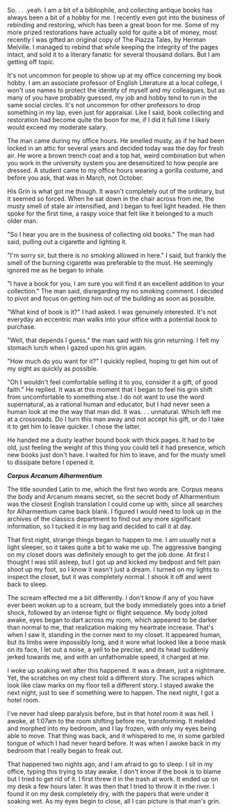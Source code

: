 So. . . .yeah. I am a bit of a bibliophile, and collecting antique books has always been a bit of a hobby for me. I recently even got into the business of rebinding and restoring, which has been a great boon for me. Some of my more prized restorations have actually sold for quite a bit of money, most recently I was gifted an original copy of The Piazza Tales, by Herman Melville. I managed to rebind that while keeping the integrity of the pages intact, and sold it to a literary fanatic for several thousand dollars. But I am getting off topic.   


It's not uncommon for people to show up at my office concerning my book hobby. I am an associate professor of English Literature at a local college, I won't use names to protect the identity of myself and my colleagues, but as many of you have probably guessed, my job and hobby tend to run in the same social circles. It's not uncommon for other professors to drop something in my lap, even just for appraisal. Like I said, book collecting and restoration had become quite the boon for me, if I did it full time I likely would exceed my moderate salary.   


The man came during my office hours. He smelled musty, as if he had been locked in an attic for several years and decided today was the day for fresh air. He wore a brown trench coat and a top hat, weird combination but when you work in the university system you are desensitized to how people are dressed. A student came to my office hours wearing a gorilla costume, and before you ask, that was in March, not October.   


His Grin is what got me though. It wasn't completely out of the ordinary, but it seemed so forced. When he sat down in the chair across from me, the musty smell of stale air intensified, and I began to feel light headed. He then spoke for the first time, a raspy voice that felt like it belonged to a much older man.   


"So I hear you are in the business of collecting old books." The man had said, pulling out a cigarette and lighting it.   


"I'm sorry sir, but there is no smoking allowed in here." I said, but frankly the smell of the burning cigarette was preferable to the must. He seemingly ignored me as he began to inhale.  


"I have a book for you, I am sure you will find it an excellent addition to your collection." The man said, disregarding my no smoking comment. I decided to pivot and focus on getting him out of the building as soon as possible.   


"What kind of book is it?" I had asked. I was genuinely interested. It's not everyday an eccentric man walks into your office with a potential book to purchase.   


"Well, that depends I guess." the man said with his grin returning. I felt my stomach lurch when I gazed upon his grin again.   


"How much do you want for it?" I quickly replied, hoping to get him out of my sight as quickly as possible.   


"Oh I wouldn't feel comfortable selling it to you, consider it a gift, of good faith." He replied. It was at this moment that I began to feel his grin shift from uncomfortable to something else. I do not want to use the word supernatural, as a rational human and educator, but I had never seen a human look at me the way that man did. It was. . . unnatural. Which left me at a crossroads. Do I turn this man away and not accept his gift, or do I take it to get him to leave quicker. I chose the latter.   


He handed me a dusty leather bound book with thick pages. It had to be old, just feeling the weight of this thing you could tell it had presence, which new books just don't have. I waited for him to leave, and for the musty smell to dissipate before I opened it.   


***Corpus Arcanum Alharmentium***  


The title sounded Latin to me, which the first two words are. Corpus means the body and Arcanum means secret, so the secret body of Alharmentium was the closest English translation I could come up with, since all searches for Alharmentium came back blank. I figured I would need to look up in the archives of the classics department to find out any more significant information, so I tucked it in my bag and decided to call it at day.   


That first night, strange things began to happen to me. I am usually not a light sleeper, so it takes quite a bit to wake me up. The aggressive banging on my closet doors was definitely enough to get the job done. At first I thought I was still asleep, but I got up and kicked my bedpost and felt pain shoot up my foot, so I know it wasn't just a dream. I turned on my lights to inspect the closet, but it was completely normal. I shook it off and went back to sleep.   


The scream effected me a bit differently. I don't know if any of you have ever been woken up to a scream, but the body immediately goes into a brief shock, followed by an intense fight or flight sequence. My body jolted awake, eyes began to dart across my room, which appeared to be darker than normal to me, that realization making my heartrate increase. That's when I saw it, standing in the corner next to my closet. It appeared human, but its limbs were impossibly long, and it wore what looked like a bone mask on its face, I let out a noise, a yell to be precise, and its head suddenly jerked towards me, and with an unfathomable speed, it charged at me.   


I woke up soaking wet after this happened. It was a dream, just a nightmare. Yet, the scratches on my chest told a different story. The scrapes which look like claw marks on my floor tell a different story. I stayed awake the next night, just to see if something were to happen. The next night, I got a hotel room.   


I've never had sleep paralysis before, but in that hotel room it was hell. I awoke, at 1:07am to the room shifting before me, transforming. It melded and morphed into my bedroom, and I lay frozen, with only my eyes being able to move. That thing was back, and it whispered to me, in some garbled tongue of which I had never heard before. It was when I awoke back in my bedroom that I really began to freak out.   


That happened two nights ago, and I am afraid to go to sleep. I sit in my office, typing this trying to stay awake. I don't know if the book is to blame but I tried to get rid of it. I first threw it in the trash at work. It ended up on my desk a few hours later. It was then that I tried to throw it in the river. I found it on my desk completely dry, with the papers that were under it soaking wet. As my eyes begin to close, all I can picture is that man's grin.